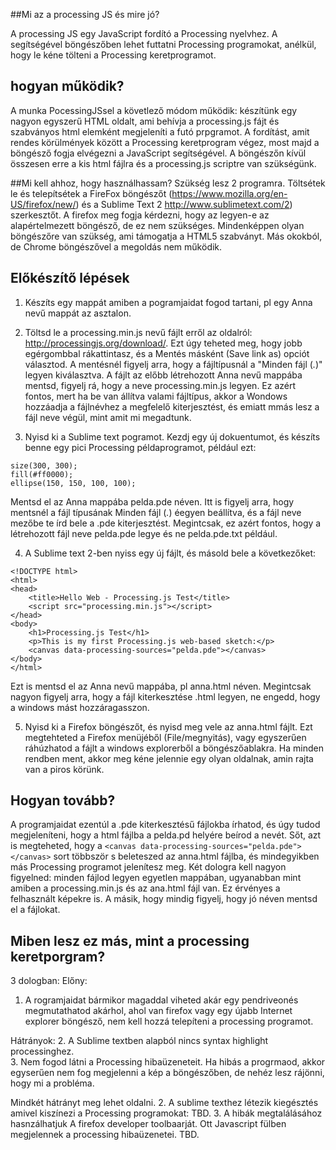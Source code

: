 ##Mi az a processing JS és mire jó? 

A processing JS egy JavaScript fordító a Processing nyelvhez. A segítségével böngészőben lehet futtatni Processing programokat, anélkül, hogy le kéne tölteni a Processing keretprogramot. 


## hogyan működik? 
A munka PocessingJSsel a követlező módom működik: készítünk egy nagyon egyszerű HTML oldalt, ami behívja a processing.js fájt és szabványos html elemként megjeleníti a futó prpgramot. A fordítást, amit rendes körülmények között a Processing keretprogram végez, most majd a böngésző fogja elvégezni a JavaScript segítségével. A böngészőn kívül összesen erre a kis html fájlra és a processing.js scriptre van szükségünk. 

##Mi kell ahhoz, hogy használhassam? 
Szükség lesz 2 programra. Töltsétek le és telepítsétek a FireFox böngészőt (https://www.mozilla.org/en-US/firefox/new/) és a Sublime Text 2 http://www.sublimetext.com/2) szerkesztőt. A firefox meg fogja kérdezni, hogy az legyen-e az alapértelmezett böngésző, de ez nem szükséges. Mindenképpen olyan böngészőre van szükség, ami támogatja a HTML5 szabványt. Más okokból, de Chrome böngészővel a megoldás nem működik. 


## Előkészítő lépések
1. Készíts egy mappát amiben a pogramjaidat fogod tartani, pl egy Anna nevű mappát az asztalon. 

2. Töltsd le a processing.min.js nevű fájlt erről az oldalról: http://processingjs.org/download/. Ezt úgy teheted meg, hogy jobb egérgombbal rákattintasz, és a Mentés másként (Save link as) opciót választod. A mentésnél figyelj arra, hogy a fájltípusnál a "Minden fájl (*.*)" legyen kiválasztva. A fájlt az előbb létrehozott Anna nevű mappába mentsd, figyelj rá, hogy a neve processing.min.js legyen. Ez azért fontos, mert ha be van állítva valami fájltípus, akkor a Wondows hozzáadja a fájlnévhez a megfelelő kiterjesztést, és emiatt mmás lesz a fájl neve végül, mint amit mi megadtunk. 

3. Nyisd ki a Sublime text pogramot. Kezdj egy új dokuentumot, és készíts benne egy pici Processing példaprogramot, például ezt:
```
size(300, 300);
fill(#ff0000);
ellipse(150, 150, 100, 100);
```
Mentsd el az Anna mappába pelda.pde néven. Itt is figyelj arra, hogy mentsnél a fájl típusának Minden fájl (*.*) éegyen beállítva, és a fájl neve mezőbe te írd bele a .pde kiterjesztést. Megintcsak, ez azért fontos, hogy a létrehozott fájl neve pelda.pde legye és ne pelda.pde.txt például. 

4. A Sublime text 2-ben nyiss egy új fájlt, és másold bele a következőket:
```
<!DOCTYPE html>
<html>
<head>
    <title>Hello Web - Processing.js Test</title>
    <script src="processing.min.js"></script>
</head>
<body>
    <h1>Processing.js Test</h1>
    <p>This is my first Processing.js web-based sketch:</p>
    <canvas data-processing-sources="pelda.pde"></canvas>
</body>
</html>
```
Ezt is mentsd el az Anna nevű mappába, pl anna.html néven. Megintcsak nagyon figyelj arra, hogy a fájl kiterkesztése .html legyen, ne engedd, hogy a windows mást hozzáragasszon.

5. Nyisd ki a Firefox böngészőt, és nyisd meg vele az anna.html fájlt. Ezt megtehteted a Firefox menüjéből (File/megnyitás), vagy egyszerűen ráhúzhatod a fájlt a windows explorerből a böngészőablakra. Ha minden rendben ment, akkor meg kéne jelennie egy olyan oldalnak, amin rajta van a piros körünk.  


## Hogyan tovább? 
A programjaidat ezentúl a .pde kiterkesztésű fájlokba írhatod, és úgy tudod megjeleníteni, hogy a html fájlba a pelda.pd helyére beírod a nevét. Sőt, azt is megteheted, hogy a ```<canvas data-processing-sources="pelda.pde"></canvas>``` sort többször s beleteszed az anna.html fájlba, és mindegyikben más Processing programot jelenítesz meg. 
Két dologra kell nagyon figyelned: minden fájlod legyen egyetlen mappában, ugyanabban mint amiben a processing.min.js és az ana.html fájl van. Ez érvényes a felhasznált képekre is. A másik, hogy mindig figyelj, hogy jó néven mentsd el a fájlokat. 


## Miben lesz ez más, mint a processing keretporgram? 
3 dologban:
Előny:

1. A rogramjaidat bármikor magaddal viheted akár egy pendriveonés megmutathatod akárhol, ahol van firefox vagy egy újabb Internet explorer böngésző, nem kell hozzá telepíteni a processing programot. 

Hátrányok:
2. A Sublime textben alapból nincs syntax highlight processinghez.  
3. Nem fogod látni a Processing hibaüzeneteit. Ha hibás a progrmaod, akkor egyserűen nem fog megjelenni a kép a böngészőben, de nehéz lesz rájönni, hogy mi a probléma. 

Mindkét hátrányt meg lehet oldalni. 
2. A sublime texthez létezik kiegésztés amivel kiszínezi a Processing programokat: TBD. 
3. A hibák megtalálásához hasnzálhatjuk A firefox developer toolbaarját. Ott Javascript fülben megjelennek a processing hibaüzenetei. TBD. 

<a href=""></a>